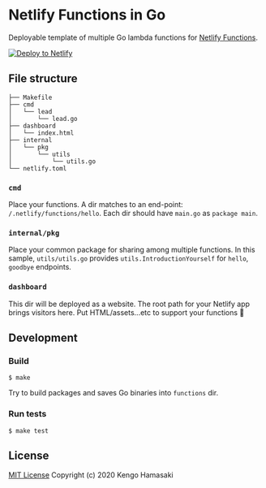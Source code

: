 # Netlify Functions in Go

Deployable template of multiple Go lambda functions for [Netlify Functions](https://www.netlify.com/products/functions/).

[![Deploy to Netlify](https://www.netlify.com/img/deploy/button.svg)](https://app.netlify.com/start/deploy?repository=github.com/juanegido/go-lambda-functions)

## File structure

```
├── Makefile
├── cmd
│   └── lead
│       └── lead.go
├── dashboard
│   └── index.html
├── internal
│   └── pkg
│       └── utils
│           └── utils.go
└── netlify.toml
```

### `cmd`

Place your functions. A dir matches to an end-point: `/.netlify/functions/hello`.
Each dir should have `main.go` as `package main`.

### `internal/pkg`

Place your common package for sharing among multiple functions.
In this sample, `utils/utils.go` provides `utils.IntroductionYourself` for `hello`, `goodbye` endpoints.

### `dashboard`

This dir will be deployed as a website. The root path for your Netlify app brings visitors here.
Put HTML/assets...etc to support your functions 💪

## Development

### Build

```
$ make
```

Try to build packages and saves Go binaries into `functions` dir.

### Run tests

```
$ make test
```

## License

[MIT License](LICENSE) Copyright (c) 2020 Kengo Hamasaki